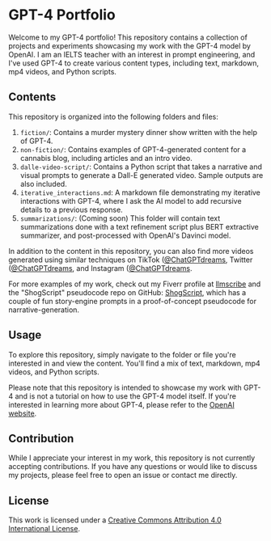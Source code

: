 # GPT-4 Portfolio

Welcome to my GPT-4 portfolio! This repository contains a collection of projects and experiments showcasing my work with the GPT-4 model by OpenAI. I am an IELTS teacher with an interest in prompt engineering, and I've used GPT-4 to create various content types, including text, markdown, mp4 videos, and Python scripts.

## Contents

This repository is organized into the following folders and files:

1. `fiction/`: Contains a murder mystery dinner show written with the help of GPT-4.
2. `non-fiction/`: Contains examples of GPT-4-generated content for a cannabis blog, including articles and an intro video.
3. `dalle-video-script/`: Contains a Python script that takes a narrative and visual prompts to generate a Dall-E generated video. Sample outputs are also included.
4. `iterative_interactions.md`: A markdown file demonstrating my iterative interactions with GPT-4, where I ask the AI model to add recursive details to a previous response.
5. `summarizations/`: (Coming soon) This folder will contain text summarizations done with a text refinement script plus BERT extractive summarizer, and post-processed with OpenAI's Davinci model.

In addition to the content in this repository, you can also find more videos generated using similar techniques on TikTok ([@ChatGPTdreams](https://www.tiktok.com/@chatgpt4_dreams), Twitter ([@ChatGPTdreams](https://twitter.com/ChatGPT_dreams), and Instagram ([@ChatGPTdreams](https://instagram.com/chatgpt_dreams).

For more examples of my work, check out my Fiverr profile at [llmscribe](https://www.fiverr.com/llmscribe) and the "ShogScript" pseudocode repo on GitHub: [ShogScript](https://github.com/gitnomad24601/ShogScript), which has a couple of fun story-engine prompts in a proof-of-concept pseudocode for narrative-generation.

## Usage

To explore this repository, simply navigate to the folder or file you're interested in and view the content. You'll find a mix of text, markdown, mp4 videos, and Python scripts.

Please note that this repository is intended to showcase my work with GPT-4 and is not a tutorial on how to use the GPT-4 model itself. If you're interested in learning more about GPT-4, please refer to the [OpenAI website](https://www.openai.com/).

## Contribution

While I appreciate your interest in my work, this repository is not currently accepting contributions. If you have any questions or would like to discuss my projects, please feel free to open an issue or contact me directly.

## License

This work is licensed under a [Creative Commons Attribution 4.0 International License](http://creativecommons.org/licenses/by/4.0/).

